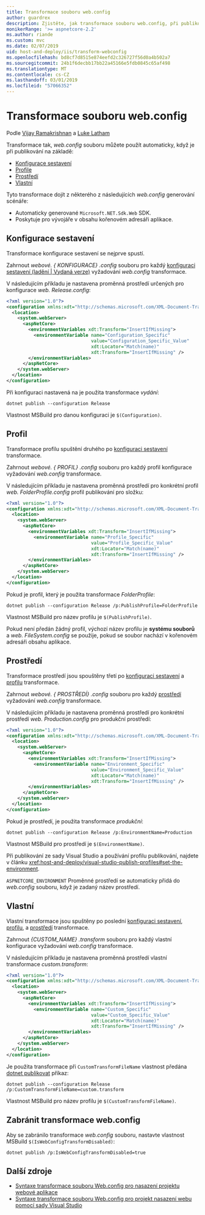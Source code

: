 ```yaml
---
title: Transformace souboru web.config
author: guardrex
description: Zjistěte, jak transformace souboru web.config, při publikování aplikace ASP.NET Core.
monikerRange: '>= aspnetcore-2.2'
ms.author: riande
ms.custom: mvc
ms.date: 02/07/2019
uid: host-and-deploy/iis/transform-webconfig
ms.openlocfilehash: bd8cf7d8515e874eefd2c326727f56d0a4b502a7
ms.sourcegitcommit: 24b1f6decbb17bb22a45166e5fdb0845c65af498
ms.translationtype: MT
ms.contentlocale: cs-CZ
ms.lasthandoff: 03/01/2019
ms.locfileid: "57066352"
---
```

# <a name="transform-webconfig"></a>Transformace souboru web.config

Podle [Vijay Ramakrishnan](https://github.com/vijayrkn) a [Luke Latham](https://github.com/guardrex)

Transformace tak, *web.config* souboru můžete použít automaticky, když je při publikování na základě:

* [Konfigurace sestavení](#build-configuration)
* [Profile](#profile)
* [Prostředí](#environment)
* [Vlastní](#custom)

Tyto transformace dojít z některého z následujících *web.config* generování scénáře:

* Automaticky generované `Microsoft.NET.Sdk.Web` SDK.
* Poskytuje pro vývojáře v obsahu kořenovém adresáři aplikace.

## <a name="build-configuration"></a>Konfigurace sestavení

Transformace konfigurace sestavení se nejprve spustí.

Zahrnout *webové. { KONFIGURACE} .config* souboru pro každý [konfiguraci sestavení (ladění | Vydaná verze)](/dotnet/core/tools/dotnet-publish#options) vyžadování *web.config* transformace.

V následujícím příkladu je nastavena proměnná prostředí určených pro konfigurace *web. Release.config*:

```xml
<?xml version="1.0"?>
<configuration xmlns:xdt="http://schemas.microsoft.com/XML-Document-Transform">
  <location>
    <system.webServer>
      <aspNetCore>
        <environmentVariables xdt:Transform="InsertIfMissing">
          <environmentVariable name="Configuration_Specific" 
                               value="Configuration_Specific_Value" 
                               xdt:Locator="Match(name)" 
                               xdt:Transform="InsertIfMissing" />
        </environmentVariables>
      </aspNetCore>
    </system.webServer>
  </location>
</configuration>
```

Při konfiguraci nastavená na je použita transformace *vydání*:

```console
dotnet publish --configuration Release
```

Vlastnost MSBuild pro danou konfiguraci je `$(Configuration)`.

## <a name="profile"></a>Profil

Transformace profilu spuštění druhého po [konfiguraci sestavení](#build-configuration) transformace.

Zahrnout *webové. { PROFIL} .config* souboru pro každý profil konfigurace vyžadování *web.config* transformace.

V následujícím příkladu je nastavena proměnná prostředí pro konkrétní profil *web. FolderProfile.config* profil publikování pro složku:

```xml
<?xml version="1.0"?>
<configuration xmlns:xdt="http://schemas.microsoft.com/XML-Document-Transform">
  <location>
    <system.webServer>
      <aspNetCore>
        <environmentVariables xdt:Transform="InsertIfMissing">
          <environmentVariable name="Profile_Specific" 
                               value="Profile_Specific_Value" 
                               xdt:Locator="Match(name)" 
                               xdt:Transform="InsertIfMissing" />
        </environmentVariables>
      </aspNetCore>
    </system.webServer>
  </location>
</configuration>
```

Pokud je profil, který je použita transformace *FolderProfile*:

```console
dotnet publish --configuration Release /p:PublishProfile=FolderProfile
```

Vlastnost MSBuild pro název profilu je `$(PublishProfile)`.

Pokud není předán žádný profil, výchozí název profilu je **systému souborů** a *web. FileSystem.config* se použije, pokud se soubor nachází v kořenovém adresáři obsahu aplikace.

## <a name="environment"></a>Prostředí

Transformace prostředí jsou spouštěny třetí po [konfiguraci sestavení](#build-configuration) a [profilu](#profile) transformace.

Zahrnout *webové. { PROSTŘEDÍ} .config* souboru pro každý [prostředí](xref:fundamentals/environments) vyžadování *web.config* transformace.

V následujícím příkladu je nastavena proměnná prostředí pro konkrétní prostředí *web. Production.config* pro produkční prostředí:

```xml
<?xml version="1.0"?>
<configuration xmlns:xdt="http://schemas.microsoft.com/XML-Document-Transform">
  <location>
    <system.webServer>
      <aspNetCore>
        <environmentVariables xdt:Transform="InsertIfMissing">
          <environmentVariable name="Environment_Specific" 
                               value="Environment_Specific_Value" 
                               xdt:Locator="Match(name)" 
                               xdt:Transform="InsertIfMissing" />
        </environmentVariables>
      </aspNetCore>
    </system.webServer>
  </location>
</configuration>
```

Pokud je prostředí, je použita transformace *produkční*:

```console
dotnet publish --configuration Release /p:EnvironmentName=Production
```

Vlastnost MSBuild pro prostředí je `$(EnvironmentName)`.

Při publikování ze sady Visual Studio a používání profilu publikování, najdete v článku <xref:host-and-deploy/visual-studio-publish-profiles#set-the-environment>.

`ASPNETCORE_ENVIRONMENT` Proměnné prostředí se automaticky přidá do *web.config* souboru, když je zadaný název prostředí.

## <a name="custom"></a>Vlastní

Vlastní transformace jsou spuštěny po poslední [konfiguraci sestavení](#build-configuration), [profilu](#profile), a [prostředí](#environment) transformace.

Zahrnout *{CUSTOM_NAME} .transform* souboru pro každý vlastní konfigurace vyžadování *web.config* transformace.

V následujícím příkladu je nastavena proměnná prostředí vlastní transformace *custom.transform*:

```xml
<?xml version="1.0"?>
<configuration xmlns:xdt="http://schemas.microsoft.com/XML-Document-Transform">
  <location>
    <system.webServer>
      <aspNetCore>
        <environmentVariables xdt:Transform="InsertIfMissing">
          <environmentVariable name="Custom_Specific" 
                               value="Custom_Specific_Value" 
                               xdt:Locator="Match(name)" 
                               xdt:Transform="InsertIfMissing" />
        </environmentVariables>
      </aspNetCore>
    </system.webServer>
  </location>
</configuration>
```

Je použita transformace při `CustomTransformFileName` vlastnost předána [dotnet publikovat](/dotnet/core/tools/dotnet-publish) příkaz:

```console
dotnet publish --configuration Release /p:CustomTransformFileName=custom.transform
```

Vlastnost MSBuild pro název profilu je `$(CustomTransformFileName)`.

## <a name="prevent-webconfig-transformation"></a>Zabránit transformace web.config

Aby se zabránilo transformace *web.config* souboru, nastavte vlastnost MSBuild `$(IsWebConfigTransformDisabled)`:

```console
dotnet publish /p:IsWebConfigTransformDisabled=true
```

## <a name="additional-resources"></a>Další zdroje

* [Syntaxe transformace souboru Web.config pro nasazení projektu webové aplikace](http://go.microsoft.com/fwlink/?LinkId=301874)
* [Syntaxe transformace souboru Web.config pro projekt nasazení webu pomocí sady Visual Studio](https://docs.microsoft.com/previous-versions/aspnet/dd465326(v=vs.110))
